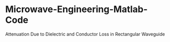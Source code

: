 # Microwave-Engineering-Matlab-Code
Attenuation Due to Dielectric and Conductor Loss in Rectangular Waveguide
